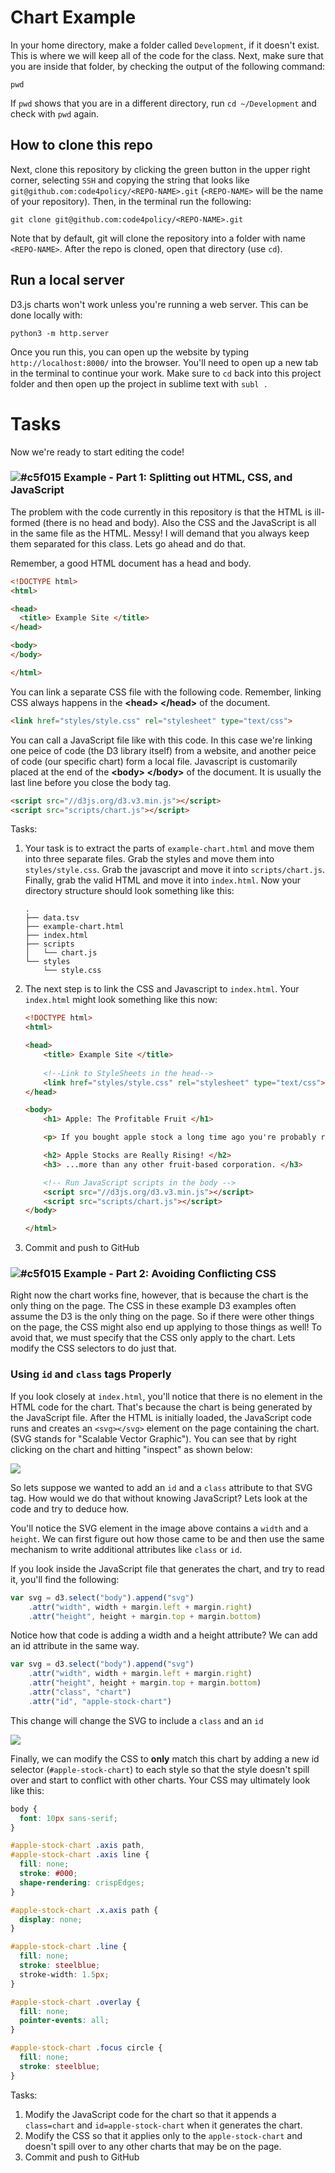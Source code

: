 # Chart Example

In your home directory, make a folder called `Development`, if it doesn't exist. This is where we will keep all of the code for the class. Next, make sure that you are inside that folder, by checking the output of the following command:

```shell
pwd
```

If `pwd` shows that you are in a different directory, run `cd ~/Development` and check with `pwd` again.

## How to clone this repo

Next, clone this repository by clicking the green button in the upper right corner, selecting `SSH` and copying the string that looks like `git@github.com:code4policy/<REPO-NAME>.git` (`<REPO-NAME>` will be the name of your repository). Then, in the terminal run the following:

```
git clone git@github.com:code4policy/<REPO-NAME>.git
```

Note that by default, git will clone the repository into a folder with name `<REPO-NAME>`. After the repo is cloned, open that directory (use `cd`).

## Run a local server

D3.js charts won't work unless you're running a web server. This can be done locally with:

```
python3 -m http.server
```

Once you run this, you can open up the website by typing `http://localhost:8000/` into the browser. You'll need to open up a new tab in the terminal to continue your work. Make sure to `cd` back into this project folder and then open up the project in sublime text with `subl .`

# Tasks 

Now we're ready to start editing the code! 

### ![#c5f015](https://placehold.it/15/c5f015/000000?text=+) Example - Part 1: Splitting out HTML, CSS, and JavaScript
The problem with the code currently in this repository is that the HTML is ill-formed (there is no head and body). Also the CSS and the JavaScript is all in the same file as the HTML. Messy! I will demand that you always keep them separated for this class. Lets go ahead and do that.


Remember, a good HTML document has a head and body.

```html
<!DOCTYPE html>
<html>

<head>
  <title> Example Site </title>
</head>

<body>
</body>

</html>
```

You can link a separate CSS file with the following code. Remember, linking CSS always happens in the **\<head> \</head>** of the document.

```html
<link href="styles/style.css" rel="stylesheet" type="text/css">
```

You can call a JavaScript file like with this code. In this case we're linking one peice of code (the D3 library itself) from a website, and another peice of code (our specific chart) form a local file. Javascript is customarily placed at the end of the **\<body> \</body>** of the document. It is usually the last line before you close the body tag.

```html
<script src="//d3js.org/d3.v3.min.js"></script>
<script src="scripts/chart.js"></script>
```

Tasks:

1. Your task is to extract the parts of `example-chart.html` and move them into three separate files. Grab the styles and move them into `styles/style.css`. Grab the javascript and move it into `scripts/chart.js`. Finally, grab the valid HTML and move it into `index.html`. Now your directory structure should look something like this:
	
	```
	.
	├── data.tsv
	├── example-chart.html
	├── index.html
	├── scripts
	│   └── chart.js
	└── styles
	    └── style.css
   ```


2. The next step is to link the CSS and Javascript to `index.html`. Your `index.html` might look something like this now:

	```html
	<!DOCTYPE html>
	<html>
	
	<head>
		<title> Example Site </title>
		
		<!--Link to StyleSheets in the head-->
		<link href="styles/style.css" rel="stylesheet" type="text/css">
	</head>
	
	<body>
		<h1> Apple: The Profitable Fruit </h1>
	
		<p> If you bought apple stock a long time ago you're probably rich. That's because it went up really fast! See for yourself in the chart below. </p>
	
		<h2> Apple Stocks are Really Rising! </h2>
		<h3> ...more than any other fruit-based corporation. </h3>
	
		<!-- Run JavaScript scripts in the body -->
		<script src="//d3js.org/d3.v3.min.js"></script>
		<script src="scripts/chart.js"></script>
	</body>
	
	</html>
	```
3. Commit and push to GitHub

### ![#c5f015](https://placehold.it/15/c5f015/000000?text=+) Example - Part 2: Avoiding Conflicting CSS


Right now the chart works fine, however, that is because the chart is the only thing on the page. The CSS in these example D3 examples often assume the D3 is the only thing on the page. So if there were other things on the page, the CSS might also end up applying to those things as well! To avoid that, we must specify that the CSS only apply to the chart. Lets modify the CSS selectors to do just that.

### Using `id` and `class` tags Properly

If you look closely at `index.html`, you'll notice that there is no element in the HTML code for the chart. That's because the chart is being generated by the JavaScript file. After the HTML is initially loaded, the JavaScript code runs and creates an `<svg></svg>` element on the page containing the chart. (SVG stands for "Scalable Vector Graphic"). You can see that by right clicking on the chart and hitting "inspect" as shown below:

![](https://github.com/code4policy/modules/blob/master/assets/stockchart.png?raw=true)

So lets suppose we wanted to add an `id` and a `class` attribute to that SVG tag. How would we do that without knowing JavaScript? Lets look at the code and try to deduce how.

You'll notice the SVG element in the image above contains a `width` and a `height`. We can first figure out how those came to be and then use the same mechanism to write additional attributes like `class` or `id`.

If you look inside the JavaScript file that generates the chart, and try to read it, you'll find the following:

```javascript
var svg = d3.select("body").append("svg")
    .attr("width", width + margin.left + margin.right)
    .attr("height", height + margin.top + margin.bottom)
```

Notice how that code is adding a width and a height attribute? We can add an id attribute in the same way.

```javascript
var svg = d3.select("body").append("svg")
    .attr("width", width + margin.left + margin.right)
    .attr("height", height + margin.top + margin.bottom)
    .attr("class", "chart")
    .attr("id", "apple-stock-chart")
```

This change will change the SVG to include a `class` and an `id`

![](https://github.com/code4policy/modules/blob/master/assets/stockchartidclass.png?raw=true)

Finally, we can modify the CSS to **only** match this chart by adding a new id selector (`#apple-stock-chart`) to each style so that the style doesn't spill over and start to conflict with other charts. Your CSS may ultimately look like this:

```css
body {
  font: 10px sans-serif;
}

#apple-stock-chart .axis path,
#apple-stock-chart .axis line {
  fill: none;
  stroke: #000;
  shape-rendering: crispEdges;
}

#apple-stock-chart .x.axis path {
  display: none;
}

#apple-stock-chart .line {
  fill: none;
  stroke: steelblue;
  stroke-width: 1.5px;
}

#apple-stock-chart .overlay {
  fill: none;
  pointer-events: all;
}

#apple-stock-chart .focus circle {
  fill: none;
  stroke: steelblue;
}
```

Tasks:

1. Modify the JavaScript code for the chart so that it appends a `class=chart` and `id=apple-stock-chart` when it generates the chart.
2. Modify the CSS so that it applies only to the `apple-stock-chart` and doesn't spill over to any other charts that may be on the page.
3. Commit and push to GitHub

